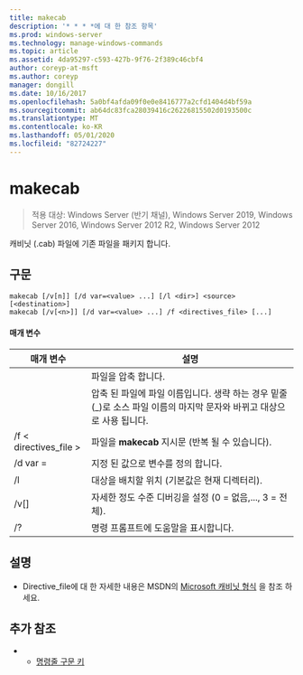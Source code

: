 ```yaml
---
title: makecab
description: '* * * *에 대 한 참조 항목'
ms.prod: windows-server
ms.technology: manage-windows-commands
ms.topic: article
ms.assetid: 4da95297-c593-427b-9f76-2f389c46cbf4
author: coreyp-at-msft
ms.author: coreyp
manager: dongill
ms.date: 10/16/2017
ms.openlocfilehash: 5a0bf4afda09f0e0e8416777a2cfd1404d4bf59a
ms.sourcegitcommit: ab64dc83fca28039416c26226815502d0193500c
ms.translationtype: MT
ms.contentlocale: ko-KR
ms.lasthandoff: 05/01/2020
ms.locfileid: "82724227"
---
```

# <a name="makecab"></a>makecab

> 적용 대상: Windows Server (반기 채널), Windows Server 2019, Windows Server 2016, Windows Server 2012 R2, Windows Server 2012

캐비닛 (.cab) 파일에 기존 파일을 패키지 합니다.
## <a name="syntax"></a>구문
```
makecab [/v[n]] [/d var=<value> ...] [/l <dir>] <source> [<destination>]
makecab [/v[<n>]] [/d var=<value> ...] /f <directives_file> [...]
```
#### <a name="parameters"></a>매개 변수

|      매개 변수       |                                                                        설명                                                                        |
|----------------------|-----------------------------------------------------------------------------------------------------------------------------------------------------------|
|       <source>       |                                                                     파일을 압축 합니다.                                                                     |
|    <destination>     | 압축 된 파일에 파일 이름입니다. 생략 하는 경우 밑줄 (_)로 소스 파일 이름의 마지막 문자와 바뀌고 대상으로 사용 됩니다. |
| /f < directives_file > |                                                   파일을 **makecab** 지시문 (반복 될 수 있습니다).                                                   |
|    /d var =<value>    |                                                          지정 된 값으로 변수를 정의 합니다.                                                           |
|       /l<dir>       |                                               대상을 배치할 위치 (기본값은 현재 디렉터리).                                               |
|       /v[<n>]        |                                                    자세한 정도 수준 디버깅을 설정 (0 = 없음,..., 3 = 전체).                                                     |
|          /?          |                                                           명령 프롬프트에 도움말을 표시합니다.                                                            |

## <a name="remarks"></a>설명
-   Directive_file에 대 한 자세한 내용은 MSDN의 [Microsoft 캐비닛 형식](https://go.microsoft.com/fwlink/?LinkId=226852) 을 참조 하세요.

## <a name="additional-references"></a>추가 참조
-   - [명령줄 구문 키](command-line-syntax-key.md)

